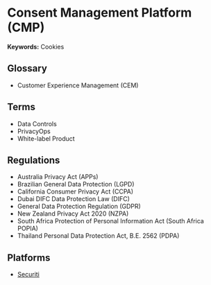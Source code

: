 # Consent Management Platform (CMP)

**Keywords:** Cookies

## Glossary

- Customer Experience Management (CEM)

## Terms

- Data Controls
- PrivacyOps
- White-label Product

## Regulations

- Australia Privacy Act (APPs)
- Brazilian General Data Protection (LGPD)
- California Consumer Privacy Act (CCPA)
- Dubai DIFC Data Protection Law (DIFC)
- General Data Protection Regulation (GDPR)
- New Zealand Privacy Act 2020 (NZPA)
- South Africa Protection of Personal Information Act (South Africa POPIA)
- Thailand Personal Data Protection Act, B.E. 2562 (PDPA)

<!--
Adobe Experience Platform
https://app.eu.securiti.ai/privaci/v1/consent/cookie/singleupload
-->

## Platforms

- [Securiti](https://securiti.ai/)
